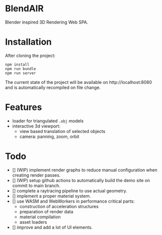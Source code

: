 # BlendAIR
Blender inspired 3D Rendering Web SPA.

# Installation

After cloning the project:

```
npm install
npm run bundle
npm run server
```

The current state of the project will be available on http://localhost:8080 and is automatically recompiled on file change.





# Features
- loader for triangulated `.obj` models
- interactive 3d viewport:
    - view based translation of selected objects
    - camera: panning, zoom, orbit


# Todo
- [] (WIP) implement render graphs to reduce manual configuration when creating render passes.
- [] (WIP) setup github actions to automatically build the demo site on commit to main branch.
- [] complete a raytracing pipeline to use actual geometry.
- [] implement a proper material system.
- [] use WASM and WebWorkers in performance critical parts:
    - construction of acceleration structures
    - preparation of render data
    - material compilation
    - asset loaders
- [] improve and add a lot of UI elements.
